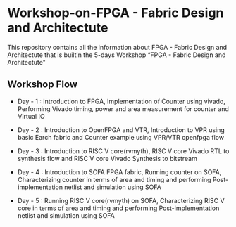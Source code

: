# Workshop-on-FPGA - Fabric Design and Architectute

This repository contains all the information about FPGA - Fabric Design and Architectute that is builtin the 5-days Workshop “FPGA - Fabric Design and Architectute"

## Workshop Flow
- Day - 1 : Introduction to FPGA, Implementation of Counter using vivado, Performing Vivado timing, power and area measurement for counter and Virtual IO
           
- Day - 2 : Introduction to OpenFPGA and VTR, Introduction to VPR using basic Earch fabric and Counter example using VPR/VTR openfpga flow
           
- Day - 3 : Introduction to RISC V core(rvmyth), RISC V core Vivado RTL to synthesis flow and RISC V core Vivado Synthesis to bitstream
      
- Day - 4 : Introduction to SOFA FPGA fabric, Running counter on SOFA, Characterizing counter in terms of area and timing and performing Post-implementation netlist and             simulation using SOFA

- Day - 5 : Running RISC V core(rvmyth) on SOFA, Characterizing RISC V core in terms of area and timing and performing Post-implementation netlist and simulation using               SOFA
